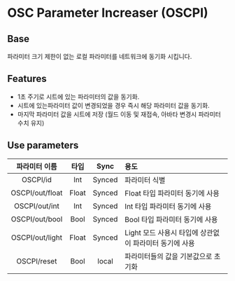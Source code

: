 # OSC Parameter Increaser (OSCPI)

## Base
파라미터 크기 제한이 없는 로컬 파라미터를 네트워크에 동기화 시킵니다.

## Features
* 1초 주기로 시트에 있는 파라미터의 값을 동기화.
* 시트에 있는파라미터 값이 변경되었을 경우 즉시 해당 파라미터 값을 동기화.
* 마지막 파라미터 값을 시트에 저장 (월드 이동 및 재접속, 아바타 변경시 파라미터 수치 유지)

## Use parameters
파라미터 이름 | 타입 | Sync | 용도
:---: | :---: | :---: | :---
OSCPI/id | Int | Synced | 파라미터 식별
OSCPI/out/float | Float | Synced | Float 타입 파라미터 동기에 사용
OSCPI/out/int | Int | Synced | Int 타입 파라미터 동기에 사용
OSCPI/out/bool | Bool | Synced | Bool 타입 파라미터 동기에 사용
OSCPI/out/light | Float | Synced | Light 모드 사용시 타입에 상관없이 파라미터 동기에 사용
OSCPI/reset | Bool | local | 파라미터들의 값을 기본값으로 초기화
